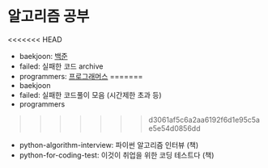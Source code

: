 # 알고리즘 공부
<<<<<<< HEAD
- baekjoon: [백준](https://www.acmicpc.net/)
- failed: 실패한 코드 archive
- programmers: [프로그래머스](https://programmers.co.kr/)
=======
- baekjoon
- failed: 실패한 코드풀이 모음 (시간제한 초과 등)
- programmers
>>>>>>> d3061af5c6a2aa6192f6d1e95c5ae5e54d0856dd
- python-algorithm-interview: 파이썬 알고리즘 인터뷰 (책)
- python-for-coding-test: 이것이 취업을 위한 코딩 테스트다 (책)